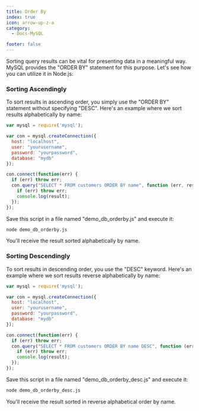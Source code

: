 ```yaml
---
title: Order By
index: true
icon: arrow-up-z-a
category:
  - Docs-MySQL

footer: false
---
```


Sorting query results can be vital for presenting data in a meaningful way. MySQL provides the "ORDER BY" statement for this purpose. Let's see how you can utilize it in Node.js:

### Sorting Ascendingly

To sort results in ascending order, you simply use the "ORDER BY" statement without specifying "DESC". Here's an example where we sort results alphabetically by name:

```javascript
var mysql = require('mysql');

var con = mysql.createConnection({
  host: "localhost",
  user: "yourusername",
  password: "yourpassword",
  database: "mydb"
});

con.connect(function(err) {
  if (err) throw err;
  con.query("SELECT * FROM customers ORDER BY name", function (err, result) {
    if (err) throw err;
    console.log(result);
  });
});
```

Save this script in a file named "demo_db_orderby.js" and execute it:

```bash
node demo_db_orderby.js
```

You'll receive the result sorted alphabetically by name.

### Sorting Descendingly

To sort results in descending order, you use the "DESC" keyword. Here's an example where we sort results reverse alphabetically by name:

```javascript
var mysql = require('mysql');

var con = mysql.createConnection({
  host: "localhost",
  user: "yourusername",
  password: "yourpassword",
  database: "mydb"
});

con.connect(function(err) {
  if (err) throw err;
  con.query("SELECT * FROM customers ORDER BY name DESC", function (err, result) {
    if (err) throw err;
    console.log(result);
  });
});
```

Save this script in a file named "demo_db_orderby_desc.js" and execute it:

```bash
node demo_db_orderby_desc.js
```

You'll receive the result sorted in reverse alphabetical order by name.